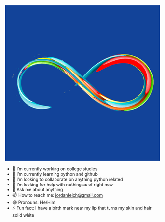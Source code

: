 ![Infinity](images/gif.gif "To see a World in a Grain of Sand and a Heaven in a Wild Flower, Hold Infinity in the palm of your hand and Eternity in an hour. William Blake, Auguries of Innocence")

- 🔭 I’m currently working on college studies
- 🌱 I’m currently learning python and github
- 👯 I’m looking to collaborate on anything python related
- 🤔 I’m looking for help with nothing as of right now
- 💬 Ask me about anything
- 📫 How to reach me: jordanleich@gmail.com
- 😄 Pronouns: He/Him
- ⚡ Fun fact: I have a birth mark near my lip that turns my skin and hair solid white
